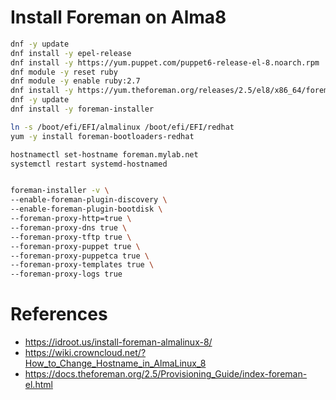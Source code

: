 # Install Foreman on Alma8

```sh
dnf -y update
dnf install -y epel-release
dnf install -y https://yum.puppet.com/puppet6-release-el-8.noarch.rpm
dnf module -y reset ruby
dnf module -y enable ruby:2.7
dnf install -y https://yum.theforeman.org/releases/2.5/el8/x86_64/foreman-release.rpm
dnf -y update
dnf install -y foreman-installer

ln -s /boot/efi/EFI/almalinux /boot/efi/EFI/redhat
yum -y install foreman-bootloaders-redhat

hostnamectl set-hostname foreman.mylab.net
systemctl restart systemd-hostnamed


foreman-installer -v \
--enable-foreman-plugin-discovery \
--enable-foreman-plugin-bootdisk \
--foreman-proxy-http=true \
--foreman-proxy-dns true \
--foreman-proxy-tftp true \
--foreman-proxy-puppet true \
--foreman-proxy-puppetca true \
--foreman-proxy-templates true \
--foreman-proxy-logs true 

```


# References
- https://idroot.us/install-foreman-almalinux-8/
- https://wiki.crowncloud.net/?How_to_Change_Hostname_in_AlmaLinux_8
- https://docs.theforeman.org/2.5/Provisioning_Guide/index-foreman-el.html
